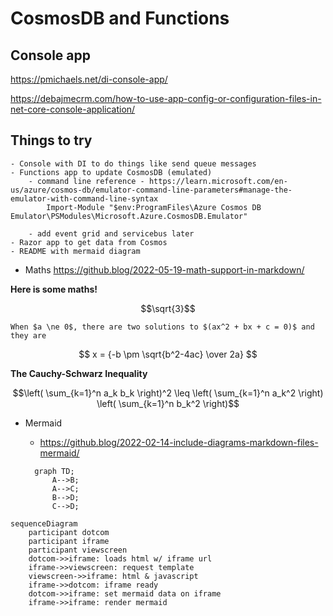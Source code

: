 # CosmosDB and Functions 


## Console app

https://pmichaels.net/di-console-app/

https://debajmecrm.com/how-to-use-app-config-or-configuration-files-in-net-core-console-application/




## Things to try

	- Console with DI to do things like send queue messages
	- Functions app to update CosmosDB (emulated)
		- command line reference - https://learn.microsoft.com/en-us/azure/cosmos-db/emulator-command-line-parameters#manage-the-emulator-with-command-line-syntax
			Import-Module "$env:ProgramFiles\Azure Cosmos DB Emulator\PSModules\Microsoft.Azure.CosmosDB.Emulator"
			
		- add event grid and servicebus later
	- Razor app to get data from Cosmos
	- README with mermaid diagram

 - Maths
	https://github.blog/2022-05-19-math-support-in-markdown/

**Here is some maths!**

```math
\sqrt{3}
```

    When $a \ne 0$, there are two solutions to $(ax^2 + bx + c = 0)$ and they are 
$$ x = {-b \pm \sqrt{b^2-4ac} \over 2a} $$

**The Cauchy-Schwarz Inequality**

$$\left( \sum_{k=1}^n a_k b_k \right)^2 \leq \left( \sum_{k=1}^n a_k^2 \right) \left( \sum_{k=1}^n b_k^2 \right)$$



 - Mermaid
   - https://github.blog/2022-02-14-include-diagrams-markdown-files-mermaid/

    ```mermaid
      graph TD;
          A-->B;
          A-->C;
          B-->D;
          C-->D;
    ```
 
```mermaid
sequenceDiagram
    participant dotcom
    participant iframe
    participant viewscreen
    dotcom->>iframe: loads html w/ iframe url
    iframe->>viewscreen: request template
    viewscreen->>iframe: html & javascript
    iframe->>dotcom: iframe ready
    dotcom->>iframe: set mermaid data on iframe
    iframe->>iframe: render mermaid
```

 

